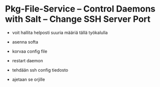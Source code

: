 # Pkg-File-Service – Control Daemons with Salt – Change SSH Server Port
- voit hallita helposti suuria määriä tällä työkalulla
- asenna softa
- korvaa config file
- restart daemon

- tehdään ssh config tiedosto
- ajetaan se orjille
